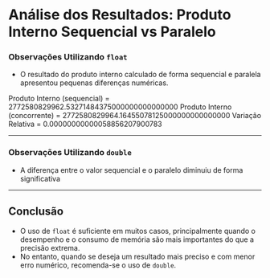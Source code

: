# Análise dos Resultados: Produto Interno Sequencial vs Paralelo

### Observações Utilizando `float`

- O resultado do produto interno calculado de forma sequencial e paralela apresentou pequenas diferenças numéricas.

Produto Interno (sequencial) = 2772580829962.53271484375000000000000000
Produto Interno (concorrente) = 2772580829964.16455078125000000000000000
Variação Relativa = 0.00000000000058856207900783

---

### Observações Utilizando `double`

- A diferença entre o valor sequencial e o paralelo diminuiu de forma significativa
---

## Conclusão

- O uso de `float` é suficiente em muitos casos, principalmente quando o desempenho e o consumo de memória são mais importantes do que a precisão extrema.
- No entanto, quando se deseja um resultado mais preciso e com menor erro numérico, recomenda-se o uso de `double`.

